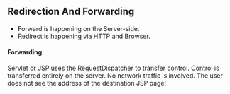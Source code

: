## Redirection And Forwarding
- Forward is happening on the Server-side.
- Redirect is happening via HTTP and Browser.

#### Forwarding
Servlet or JSP uses the RequestDispatcher to transfer control. Control is transferred entirely on the server. 
No network traffic is involved. The user does not see the address of the destination JSP page!

